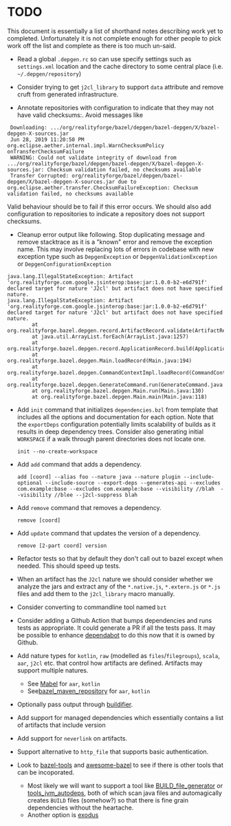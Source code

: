 # TODO

This document is essentially a list of shorthand notes describing work yet to completed.
Unfortunately it is not complete enough for other people to pick work off the list and
complete as there is too much un-said.

* Read a global `.depgen.rc` so can use specify settings such as `settings.xml` location and the cache
  directory to some central place (i.e. `~/.depgen/repository`)

* Consider trying to get `j2cl_library` to support `data` attribute and remove cruft from generated infrastructure.

* Annotate repositories with configuration to indicate that they may not have valid checksums:. Avoid messages like

```
 Downloading: .../org/realityforge/bazel/depgen/bazel-depgen/X/bazel-depgen-X-sources.jar
 Jun 28, 2019 11:20:50 PM org.eclipse.aether.internal.impl.WarnChecksumPolicy onTransferChecksumFailure
 WARNING: Could not validate integrity of download from .../org/realityforge/bazel/depgen/bazel-depgen/X/bazel-depgen-X-sources.jar: Checksum validation failed, no checksums available
 Transfer Corrupted: org/realityforge/bazel/depgen/bazel-depgen/X/bazel-depgen-X-sources.jar due to org.eclipse.aether.transfer.ChecksumFailureException: Checksum validation failed, no checksums available
```
  Valid behaviour should be to fail if this error occurs. We should also add configuration to repositories to
  indicate a repository does not support checksums.

* Cleanup error output like following. Stop duplicating message and remove stacktrace as it is a "known" error and
  remove the exception name. This may involve replacing lots of errors in codebase with new exception type such as
  `DepgenException` or `DepgenValidationException` or `DepgenConfigurationException`

```
java.lang.IllegalStateException: Artifact 'org.realityforge.com.google.jsinterop:base:jar:1.0.0-b2-e6d791f' declared target for nature 'J2cl' but artifact does not have specified nature.
java.lang.IllegalStateException: Artifact 'org.realityforge.com.google.jsinterop:base:jar:1.0.0-b2-e6d791f' declared target for nature 'J2cl' but artifact does not have specified nature.
        at org.realityforge.bazel.depgen.record.ArtifactRecord.validate(ArtifactRecord.java:214)
        at java.util.ArrayList.forEach(ArrayList.java:1257)
        at org.realityforge.bazel.depgen.record.ApplicationRecord.build(ApplicationRecord.java:51)
        at org.realityforge.bazel.depgen.Main.loadRecord(Main.java:194)
        at org.realityforge.bazel.depgen.CommandContextImpl.loadRecord(CommandContextImpl.java:38)
        at org.realityforge.bazel.depgen.GenerateCommand.run(GenerateCommand.java:20)
        at org.realityforge.bazel.depgen.Main.run(Main.java:130)
        at org.realityforge.bazel.depgen.Main.main(Main.java:118)
```

* Add `init` command that initializes `dependencies.bzl` from template that includes all the options and
  documentation for each option. Note that the `exportDeps` configuration potentially limits scalability of
  builds as it results in deep dependency trees. Consider also generating initial `WORKSPACE` if a walk through
  parent directories does not locate one.

  `init --no-create-workspace`

* Add `add` command that adds a dependency.

  `add [coord] --alias foo --nature java --nature plugin --include-optional --include-source --export-deps --generates-api --excludes com.example:base --excludes com.example:base --visibility //blah  --visibility //blee --j2cl-suppress blah`

* Add `remove` command that removes a dependency.

  `remove [coord]`

* Add `update` command that updates the version of a dependency.

  `remove [2-part coord] version`

* Refactor tests so that by default they don't call out to bazel except when needed. This should speed
  up tests.

* When an artifact has the `J2cl` nature we should consider whether we analyze the jars and extract any of the
  `*.native.js`, `*.extern.js` or `*.js` files and add them to the `j2cl_library` macro manually.

* Consider converting to commandline tool named `bzt`

* Consider adding a Github Action that bumps dependencies and runs tests as appropriate. It could generate a PR if
  all the tests pass. It may be possible to enhance [dependabot](https://dependabot.com/) to do this now that it
  is owned by Github.

* Add nature types for `kotlin`, `raw` (modelled as `files`/`filegroups`), `scala`, `aar`, `j2cl` etc. that
  control how artifacts are defined. Artifacts may support multiple natures.
  - See [Mabel](https://github.com/menny/mabel) for `aar`, `kotlin`
  - See[bazel_maven_repository](https://github.com/square/bazel_maven_repository) for `aar`, `kotlin`

* Optionally pass output through [buildifier](https://github.com/bazelbuild/buildtools/tree/master/buildifier).

* Add support for managed dependencies which essentially contains a list of artifacts that include version

* Add support for `neverlink` on artifacts.

* Support alternative to `http_file` that supports basic authentication.

* Look to [bazel-tools](https://github.com/spotify/bazel-tools) and [awesome-bazel](https://github.com/jin/awesome-bazel)
  to see if there is other tools that can be incoporated.
  - Most likely we will want to support a tool like [BUILD_file_generator](https://github.com/bazelbuild/BUILD_file_generator)
    or [tools_jvm_autodeps](https://github.com/cgrushko/tools_jvm_autodeps), both of which scan java files and
    automagically creates `BUILD` files (somehow?) so that there is fine grain dependencies without the heartache.
  - Another option is [exodus](https://github.com/wix/exodus)
